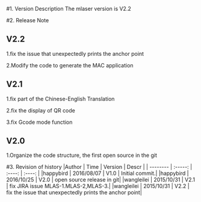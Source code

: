 #1. Version Description
 The mlaser version is V2.2

#2. Release Note

## V2.2
  1.fix the issue that unexpectedly prints the anchor point

  2.Modify the code to generate the MAC application

## V2.1
  1.fix part of the Chinese-English Translation

  2.fix the display of QR code

  3.fix Gcode mode function

## V2.0
  1.Organize the code structure, the first open source in the git


#3. Revision of history
|Author      |       Time      |   Version    |    Descr     |
| --------   |      :-----:    |   :----:     |    :----:    |
|happybird   |     2016/08/07  |   V1.0       |    Initial commit.|
|happybird   |     2016/10/25  |   V2.0       |    open source release in git|
|wangleilei  |     2015/10/31  |   V2.1       |    fix JIRA issue MLAS-1.MLAS-2,MLAS-3.|
|wangleilei  |     2015/10/31  |   V2.2       |    fix the issue that unexpectedly prints the anchor point|